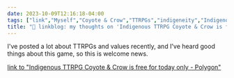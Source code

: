 ```yaml
---
date: 2023-10-09T12:16:18-04:00
tags: ["link","Myself","Coyote & Crow","TTRPGs","indigeneity","Indigenous People's Day"]
title: "🔗 linkblog: my thoughts on 'Indigenous TTRPG Coyote & Crow is free for today only - Polygon'"
---
```

I've posted a lot about TTRPGs and values recently, and I've heard good things about this game, so this is welcome news.

[link to "Indigenous TTRPG Coyote & Crow is free for today only - Polygon"](https://www.polygon.com/deals/2023/10/9/23906737/ttrpg-tabletop-game-coyote-crow-free-indigenous-peoples-day)